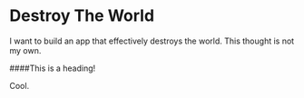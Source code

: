 # Destroy The World
I want to build an app that effectively destroys the world. This thought is not my own.

####This is a heading!

Cool.
